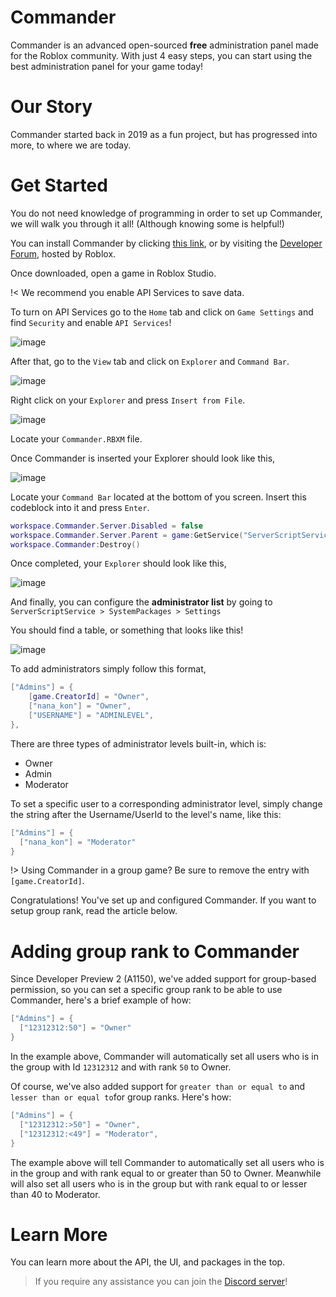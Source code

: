 # Commander
Commander is an advanced open-sourced **free** administration panel made for the Roblox community. With just 4 easy steps, you can start using the best administration panel for your game today!

# Our Story
Commander started back in 2019 as a fun project, but has progressed into more, to where we are today.

# Get Started
You do not need knowledge of programming in order to set up Commander, we will walk you through it all! (Although knowing some is helpful!)

You can install Commander by clicking [this link](https://github.com/va1kio/commander/blob/main/Commander.rbxm), or by visiting the [Developer Forum](https://devforum.roblox.com/t/dp1-commander-your-next-admin-system/503290), hosted by Roblox.

Once downloaded, open a game in Roblox Studio.

!< We recommend you enable API Services to save data.

To turn on API Services go to the `Home` tab and click on `Game Settings` and find `Security` and enable `API Services`!

![image](https://user-images.githubusercontent.com/76509586/111884437-a6668f80-898f-11eb-881d-bc36c6401fe7.png)

After that, go to the `View` tab and click on `Explorer` and `Command Bar`.

![image](https://user-images.githubusercontent.com/76509586/110735189-e50d8480-81ee-11eb-8e7d-d8ec4330fc82.png)

Right click on your `Explorer` and press `Insert from File`.

![image](https://user-images.githubusercontent.com/76509586/110734924-657fb580-81ee-11eb-8b4d-9c5eec785343.png)

Locate your `Commander.RBXM` file.

Once Commander is inserted your Explorer should look like this,

![image](https://user-images.githubusercontent.com/76509586/110735087-b2638c00-81ee-11eb-9aea-6c9e5a57be29.png)

Locate your `Command Bar` located at the bottom of you screen. Insert this codeblock into it and press `Enter`.

```lua
workspace.Commander.Server.Disabled = false
workspace.Commander.Server.Parent = game:GetService("ServerScriptService")
workspace.Commander:Destroy()
```

Once completed, your `Explorer` should look like this,

![image](https://user-images.githubusercontent.com/76509586/110735681-decbd800-81ef-11eb-9893-2baa69123cb9.png)

And finally, you can configure the **administrator list** by going to `ServerScriptService > SystemPackages > Settings`

You should find a table, or something that looks like this!

![image](https://user-images.githubusercontent.com/76509586/110735871-43873280-81f0-11eb-88d9-8267cffe01e4.png)

To add administrators simply follow this format,

```lua
["Admins"] = {
	[game.CreatorId] = "Owner",
	["nana_kon"] = "Owner",
	["USERNAME"] = "ADMINLEVEL",
},
```

There are three types of administrator levels built-in, which is:

- Owner
- Admin
- Moderator

To set a specific user to a corresponding administrator level, simply change the string after the Username/UserId to the level's name, like this:

```lua
["Admins"] = {
  ["nana_kon"] = "Moderator"
}
```

!> Using Commander in a group game? Be sure to remove the entry with `[game.CreatorId]`.

Congratulations! You've set up and configured Commander. If you want to setup group rank, read the article below.

# Adding group rank to Commander

Since Developer Preview 2 (A1150), we've added support for group-based permission, so you can set a specific group rank to be able to use Commander, here's a brief example of how:

```lua
["Admins"] = {
  ["12312312:50"] = "Owner"
}
```

In the example above, Commander will automatically set all users who is in the group with Id `12312312` and with rank `50` to Owner.

Of course, we've also added support for `greater than or equal to` and `lesser than or equal to`for group ranks. Here's how:

```lua
["Admins"] = {
  ["12312312:>50"] = "Owner",
  ["12312312:<49"] = "Moderator",
}
```

The example above will tell Commander to automatically set all users who is in the group and with rank equal to or greater than 50 to Owner. Meanwhile will also set all users who is in the group but with rank equal to or lesser than 40 to Moderator.

# Learn More
You can learn more about the API, the UI, and packages in the top.

> If you require any assistance you can join the [Discord server](https://discord.com/invite/RzxxD7YCaU)! 

